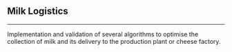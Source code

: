 ## Milk Logistics
---------------------------------
Implementation and validation of several algorithms to optimise the collection of milk and its delivery to the production plant or cheese factory.
